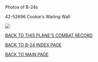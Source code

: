 
Photos of B-24s






 




42-52696 Cookie's Wailing Wall  

![](42-52696.jpg)  
  

[BACK TO THIS PLANE'S COMBAT RECORD](ValorToVictory/b24s/42-52696.md)  

[BACK TO B-24 INDEX PAGE](ValorToVictory/000b24s.md)  

[BACK TO MAIN PAGE](ValorToVictory/index.html)


